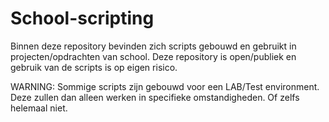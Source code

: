 # School-scripting
Binnen deze repository bevinden zich scripts gebouwd en gebruikt in projecten/opdrachten van school.
Deze repository is open/publiek en gebruik van de scripts is op eigen risico. 

WARNING: Sommige scripts zijn gebouwd voor een LAB/Test environment. Deze zullen dan alleen werken in specifieke omstandigheden. Of zelfs helemaal niet. 
